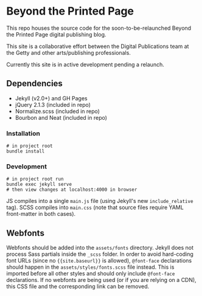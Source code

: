 # Beyond the Printed Page

This repo houses the source code for the soon-to-be-relaunched Beyond the Printed Page digital publishing blog.

This site is a collaborative effort between the Digital Publications team at the Getty and other arts/publishing professionals.

Currently this site is in active development pending a relaunch. 


## Dependencies
- Jekyll (v2.0+) and GH Pages
- jQuery 2.1.3 (included in repo)
- Normalize.scss (included in repo)
- Bourbon and Neat (included in repo)

### Installation
```shell
# in project root
bundle install

```

### Development
```shell
# in project root run
bundle exec jekyll serve
# then view changes at localhost:4000 in browser
```



JS compiles into a single `main.js` file (using Jekyll's new `include_relative` tag). SCSS compiles into `main.css` (note that source files require YAML front-matter in both cases).

## Webfonts
Webfonts should be added into the `assets/fonts` directory. Jekyll does not process Sass partials inside the `_scss` folder. In order to avoid hard-coding font URLs (since no `{{site.baseurl}}` is allowed), `@font-face` declarations should happen in the `assets/styles/fonts.scss` file instead. This is imported before all other styles and should only include `@font-face` declarations. 
If no webfonts are being used (or if you are relying on a CDN), this CSS file and the corresponding link can be removed.






